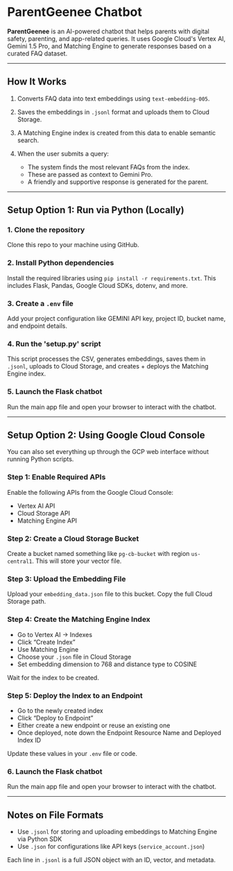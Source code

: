 # ParentGeenee Chatbot

**ParentGeenee** is an AI-powered chatbot that helps parents with digital safety, parenting, and app-related queries. It uses Google Cloud's Vertex AI, Gemini 1.5 Pro, and Matching Engine to generate responses based on a curated FAQ dataset.

---

## How It Works

1. Converts FAQ data into text embeddings using `text-embedding-005`.
2. Saves the embeddings in `.jsonl` format and uploads them to Cloud Storage.
3. A Matching Engine index is created from this data to enable semantic search.
4. When the user submits a query:

   * The system finds the most relevant FAQs from the index.
   * These are passed as context to Gemini Pro.
   * A friendly and supportive response is generated for the parent.

---

## Setup Option 1: Run via Python (Locally)

### 1. Clone the repository

Clone this repo to your machine using GitHub.

### 2. Install Python dependencies

Install the required libraries using `pip install -r requirements.txt`. This includes Flask, Pandas, Google Cloud SDKs, dotenv, and more.

### 3. Create a `.env` file

Add your project configuration like GEMINI API key, project ID, bucket name, and endpoint details.

### 4. Run the 'setup.py' script

This script processes the CSV, generates embeddings, saves them in `.jsonl`, uploads to Cloud Storage, and creates + deploys the Matching Engine index.

### 5. Launch the Flask chatbot

Run the main app file and open your browser to interact with the chatbot.

---

## Setup Option 2: Using Google Cloud Console 

You can also set everything up through the GCP web interface without running Python scripts.

### Step 1: Enable Required APIs

Enable the following APIs from the Google Cloud Console:

* Vertex AI API
* Cloud Storage API
* Matching Engine API

### Step 2: Create a Cloud Storage Bucket

Create a bucket named something like `pg-cb-bucket` with region `us-central1`. This will store your vector file.

### Step 3: Upload the Embedding File

Upload your `embedding_data.json` file to this bucket. Copy the full Cloud Storage path.

### Step 4: Create the Matching Engine Index

* Go to Vertex AI → Indexes
* Click “Create Index”
* Use Matching Engine
* Choose your `.json` file in Cloud Storage
* Set embedding dimension to 768 and distance type to COSINE

Wait for the index to be created.

### Step 5: Deploy the Index to an Endpoint

* Go to the newly created index
* Click “Deploy to Endpoint”
* Either create a new endpoint or reuse an existing one
* Once deployed, note down the Endpoint Resource Name and Deployed Index ID

Update these values in your `.env` file or code.

### 6. Launch the Flask chatbot

Run the main app file and open your browser to interact with the chatbot.

---

## Notes on File Formats

* Use `.jsonl` for storing and uploading embeddings to Matching Engine via Python SDK
* Use `.json` for configurations like API keys (`service_account.json`)

Each line in `.jsonl` is a full JSON object with an ID, vector, and metadata.

